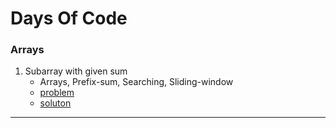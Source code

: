 # Days Of Code

### Arrays
1. Subarray with given sum
   - Arrays, Prefix-sum, Searching, Sliding-window
   - [problem](https://practice.geeksforgeeks.org/problems/subarray-with-given-sum-1587115621/1)
   - [soluton](../main/arrays01.cpp)
    
<hr/>
